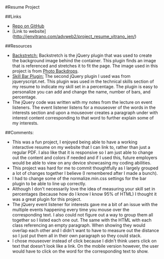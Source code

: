#Resume Project

##Links
* [Repo on GitHub](https://github.com/jv13/project_resume_vitrano_jen.git)
* [Link to website] (http://jenvitrano.com/advweb2/project_resume_vitrano_jen/)

##Resources
* [Backstretch:](http://srobbin.com/jquery-plugins/backstretch/) Backstretch is the jQuery plugin that was used to create the background image behind the container. This plugin finds an image that is referenced and stretches it to fit the page.  The image used in this project is from [Photo Backdrops](http://photobackdropssite.tumblr.com/).
* [Skill Bar Plugin:](http://www.jqueryscript.net/chart-graph/Animated-Configurable-Skill-Bar-Plugin-with-jQuery-Skills-Bar.html) The second jQuery plugin I used was from jqueryscript.net.  This plugin was used in the technical skills section of my resume to indicate my skill set in a percentage.  The plugin is easy to personalize you can add and change the name, number of bars, and percentage.
* The jQuery code was written with my notes from the lecture on event listeners. The event listener listens for a mouseover of the words in the interests section and upon a mouseover creates a paragraph under with interest content corresponding to that word to further explain some of my interests.

##Comments:
* This was a fun project, I enjoyed being able to have a working interactive resume on my website that I can link to, rather than just a regular PDF.  I also like that it is responsive so I am just able to change out the content and colors if needed and if I used this, future employers would be able to view on any device showcasing my coding abilities.
* This project was hard for me to commit thoughtfully as I largely grouped a lot of changes together I believe (I remembered after I made a bunch).
* I had to change some of the normalize.min.css settings for the bar plugin to be able to line up correctly.
* Although I don't necessarily love the idea of measuring your skill set in percentages (because how do I know I know 95% of HTML) I thought it was a great plugin for this project.
* The jQuery event listener for interests gave me a bit of an issue with the multiple events happening every time you mouse over the corresponding text. I also could not figure out a way to group them all together so I listed each one out.  The same with the HTML with each class referencing an empty paragraph.  When showing they would overlap each other and I didn't want to have to measure out the distance so I just put them all in their own paragraph so they could stack.
* I chose mouseover instead of click because I didn't think users click on text that doesn't look like a link. On the mobile version however, the user would have to click on the word for the corresponding text to show.
